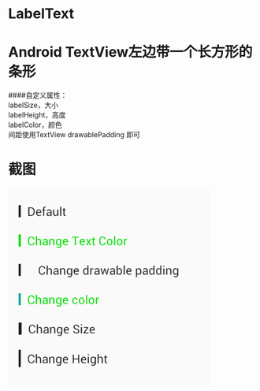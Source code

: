 # LabelText
Android TextView左边带一个长方形的条形
===
####自定义属性：<br>
  labelSize，大小<br>
  labelHeight，高度<br>
  labelColor，颜色<br>
  间距使用TextView drawablePadding 即可<br>

截图
===
![current work](./screenshot/view.png)
